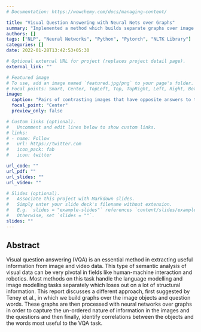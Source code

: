 ```yaml
---
# Documentation: https://wowchemy.com/docs/managing-content/

title: "Visual Question Answering with Neural Nets over Graphs"
summary: "Implemented a method which builds separate graphs over image objects and question words; and then trains a neural network over these graphs for visual question answering."
authors: []
tags: ["NLP", "Neural Networks", "Python", "Pytorch", "NLTK Library"]
categories: []
date: 2022-01-28T13:42:53+05:30

# Optional external URL for project (replaces project detail page).
external_link: ""

# Featured image
# To use, add an image named `featured.jpg/png` to your page's folder.
# Focal points: Smart, Center, TopLeft, Top, TopRight, Left, Right, BottomLeft, Bottom, BottomRight.
image:
  caption: "Pairs of contrasting images that have opposite answers to the same question."
  focal_point: "Center"
  preview_only: false

# Custom links (optional).
#   Uncomment and edit lines below to show custom links.
# links:
# - name: Follow
#   url: https://twitter.com
#   icon_pack: fab
#   icon: twitter

url_code: ""
url_pdf: ""
url_slides: ""
url_video: ""

# Slides (optional).
#   Associate this project with Markdown slides.
#   Simply enter your slide deck's filename without extension.
#   E.g. `slides = "example-slides"` references `content/slides/example-slides.md`.
#   Otherwise, set `slides = ""`.
slides: ""
---
```

## Abstract

Visual question answering (VQA) is an essential method in extracting useful information from image and video data. This type of semantic analysis of visual data can be very pivotal in fields like human-machine interaction and robotics. Most methods on this task handle the language modelling and image modelling tasks separately which loses out on a lot of structural information. This report discusses a different approach, first suggested by Teney et al., in which we build graphs over the image objects and question words. These graphs are then processed with neural networks over graphs in order to capture the un-ordered nature of information in the images and the questions and then finally, identify correlations between the objects and the words most useful to the VQA task.